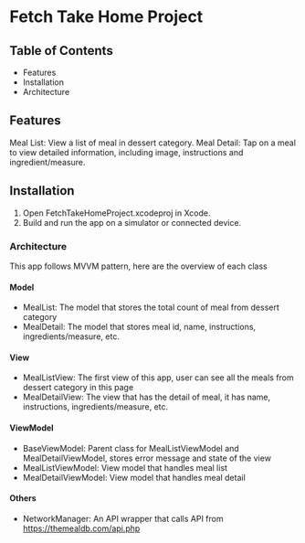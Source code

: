 # Fetch Take Home Project

## Table of Contents
- Features
- Installation
- Architecture

## Features
Meal List: View a list of meal in dessert category.
Meal Detail: Tap on a meal to view detailed information, including image, instructions and ingredient/measure.

## Installation
1. Open FetchTakeHomeProject.xcodeproj in Xcode.
2. Build and run the app on a simulator or connected device.

### Architecture
This app follows MVVM pattern, here are the overview of each class
#### Model
- MealList: The model that stores the total count of meal from dessert category
- MealDetail: The model that stores meal id, name, instructions, ingredients/measure, etc. 
#### View
- MealListView: The first view of this app, user can see all the meals from dessert category in this page
- MealDetailView: The view that has the detail of meal, it has name, instructions, ingredients/measure, etc.
#### ViewModel
- BaseViewModel: Parent class for MealListViewModel and MealDetailViewModel, stores error message and state of the view  
- MealListViewModel: View model that handles meal list  
- MealDetailViewModel: View model that handles meal detail
#### Others
- NetworkManager: An API wrapper that calls API from https://themealdb.com/api.php

